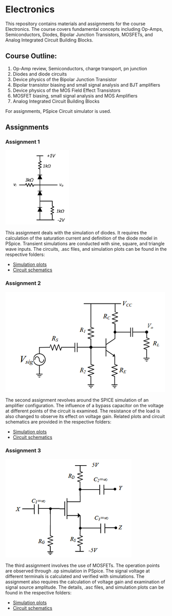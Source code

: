 # Electronics

This repository contains materials and assignments for the course Electronics. The course covers fundamental concepts including Op-Amps, Semiconductors, Diodes, Bipolar Junction Transistors, MOSFETs, and Analog Integrated Circuit Building Blocks.

## Course Outline:

1. Op-Amp review, Semiconductors, charge transport, pn junction 
2. Diodes and diode circuits 
3. Device physics of the Bipolar Junction Transistor 
4. Bipolar transistor biasing and small signal analysis and BJT amplifiers 
5. Device physics of the MOS Field Effect Transistors 
6. MOSFET biasing, small signal analysis and MOS Amplifiers 
7. Analog Integrated Circuit Building Blocks 

For assignments, PSpice Circuit simulator is used.

## Assignments

### Assignment 1

<img src="figs/ass1.png" alt="">

This assignment deals with the simulation of diodes. It requires the calculation of the saturation current and definition of the diode model in PSpice. Transient simulations are conducted with sine, square, and triangle wave inputs. The circuits, .asc files, and simulation plots can be found in the respective folders:

- [Simulation plots](Assignment1_simulations.pdf)
- [Circuit schematics](./circuits_assignment1/)

### Assignment 2

<img src="figs/ass2.png" alt="">

The second assignment revolves around the SPICE simulation of an amplifier configuration. The influence of a bypass capacitor on the voltage at different points of the circuit is examined. The resistance of the load is also changed to observe its effect on voltage gain. Related plots and circuit schematics are provided in the respective folders:

- [Simulation plots](Assignment2_simulations.pdf)
- [Circuit schematics](./circuits_assignment2/)

### Assignment 3

<img src="figs/ass3.png" alt="">

The third assignment involves the use of MOSFETs. The operation points are observed through .op simulation in PSpice. The signal voltage at different terminals is calculated and verified with simulations. The assignment also requires the calculation of voltage gain and examination of signal source amplitude. The details, .asc files, and simulation plots can be found in the respective folders:

- [Simulation plots](Assignment3_simulations.pdf)
- [Circuit schematics](./circuits_assignment3/)